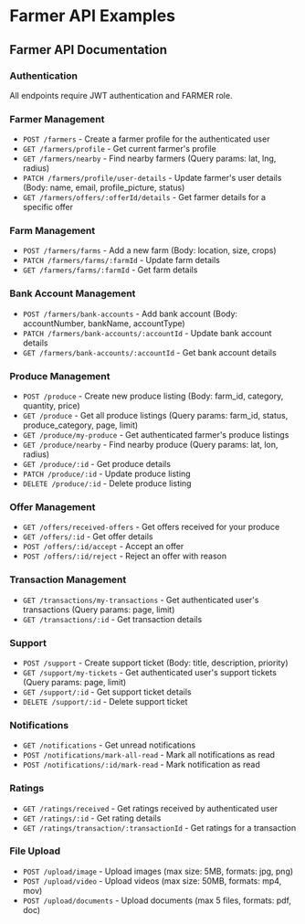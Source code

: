 # Farmer API Examples

## Farmer API Documentation

### Authentication
All endpoints require JWT authentication and FARMER role.

### Farmer Management
- `POST /farmers` - Create a farmer profile for the authenticated user
- `GET /farmers/profile` - Get current farmer's profile
- `GET /farmers/nearby` - Find nearby farmers (Query params: lat, lng, radius)
- `PATCH /farmers/profile/user-details` - Update farmer's user details (Body: name, email, profile_picture, status)
- `GET /farmers/offers/:offerId/details` - Get farmer details for a specific offer

### Farm Management
- `POST /farmers/farms` - Add a new farm (Body: location, size, crops)
- `PATCH /farmers/farms/:farmId` - Update farm details
- `GET /farmers/farms/:farmId` - Get farm details

### Bank Account Management
- `POST /farmers/bank-accounts` - Add bank account (Body: accountNumber, bankName, accountType)
- `PATCH /farmers/bank-accounts/:accountId` - Update bank account details
- `GET /farmers/bank-accounts/:accountId` - Get bank account details

### Produce Management
- `POST /produce` - Create new produce listing (Body: farm_id, category, quantity, price)
- `GET /produce` - Get all produce listings (Query params: farm_id, status, produce_category, page, limit)
- `GET /produce/my-produce` - Get authenticated farmer's produce listings
- `GET /produce/nearby` - Find nearby produce (Query params: lat, lon, radius)
- `GET /produce/:id` - Get produce details
- `PATCH /produce/:id` - Update produce listing
- `DELETE /produce/:id` - Delete produce listing

### Offer Management
- `GET /offers/received-offers` - Get offers received for your produce
- `GET /offers/:id` - Get offer details
- `POST /offers/:id/accept` - Accept an offer
- `POST /offers/:id/reject` - Reject an offer with reason

### Transaction Management
- `GET /transactions/my-transactions` - Get authenticated user's transactions (Query params: page, limit)
- `GET /transactions/:id` - Get transaction details

### Support
- `POST /support` - Create support ticket (Body: title, description, priority)
- `GET /support/my-tickets` - Get authenticated user's support tickets (Query params: page, limit)
- `GET /support/:id` - Get support ticket details
- `DELETE /support/:id` - Delete support ticket

### Notifications
- `GET /notifications` - Get unread notifications
- `POST /notifications/mark-all-read` - Mark all notifications as read
- `POST /notifications/:id/mark-read` - Mark notification as read

### Ratings
- `GET /ratings/received` - Get ratings received by authenticated user
- `GET /ratings/:id` - Get rating details
- `GET /ratings/transaction/:transactionId` - Get ratings for a transaction

### File Upload
- `POST /upload/image` - Upload images (max size: 5MB, formats: jpg, png)
- `POST /upload/video` - Upload videos (max size: 50MB, formats: mp4, mov)
- `POST /upload/documents` - Upload documents (max 5 files, formats: pdf, doc)